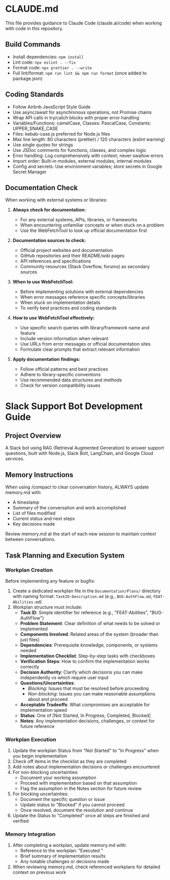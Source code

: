 # CLAUDE.md

This file provides guidance to Claude Code (claude.ai/code) when working with code in this repository.

## Build Commands
- Install dependencies: `npm install`
- Lint code: `npx eslint . --fix`
- Format code: `npx prettier . --write`
- Full lint/format: `npm run lint && npm run format` (once added to package.json)

## Coding Standards
- Follow Airbnb JavaScript Style Guide
- Use async/await for asynchronous operations, not Promise chains
- Wrap API calls in try/catch blocks with proper error handling
- Variables/Functions: camelCase, Classes: PascalCase, Constants: UPPER_SNAKE_CASE
- Files: kebab-case.js preferred for Node.js files
- Max line length: 80 characters (prettier) / 120 characters (eslint warning)
- Use single quotes for strings
- Use JSDoc comments for functions, classes, and complex logic
- Error handling: Log comprehensively with context; never swallow errors
- Import order: Built-in modules, external modules, internal modules
- Config and secrets: Use environment variables; store secrets in Google Secret Manager

## Documentation Check

When working with external systems or libraries:

1. **Always check for documentation:**
   - For any external systems, APIs, libraries, or frameworks
   - When encountering unfamiliar concepts or when stuck on a problem
   - Use the WebFetchTool to look up official documentation first

2. **Documentation sources to check:**
   - Official project websites and documentation
   - GitHub repositories and their README/wiki pages
   - API references and specifications
   - Community resources (Stack Overflow, forums) as secondary sources

3. **When to use WebFetchTool:**
   - Before implementing solutions with external dependencies
   - When error messages reference specific concepts/libraries
   - When stuck on implementation details
   - To verify best practices and coding standards

4. **How to use WebFetchTool effectively:**
   - Use specific search queries with library/framework name and feature
   - Include version information when relevant
   - Use URLs from error messages or official documentation sites
   - Formulate clear prompts that extract relevant information

5. **Apply documentation findings:**
   - Follow official patterns and best practices
   - Adhere to library-specific conventions
   - Use recommended data structures and methods
   - Check for version compatibility issues

# Slack Support Bot Development Guide

## Project Overview

A Slack bot using RAG (Retrieval Augmented Generation) to answer support questions, built with Node.js, Slack Bolt, LangChain, and Google Cloud services.
 
## Memory Instructions
When using /compact to clear conversation history, ALWAYS update memory.md with:
- A timestamp
- Summary of the conversation and work accomplished
- List of files modified
- Current status and next steps
- Key decisions made
 
Review memory.md at the start of each new session to maintain context between conversations.
 
## Task Planning and Execution System
 
### Workplan Creation
Before implementing any feature or bugfix:
1. Create a dedicated workplan file in the `Documentation/Plans/` directory with naming format: `TaskID-Description.md` (e.g., `BUG-AuthFlow.md`, `FEAT-Abilities.md`)
2. Workplan structure must include:
   - **Task ID**: Simple identifier for reference (e.g., "FEAT-Abilities", "BUG-AuthFlow")
   - **Problem Statement**: Clear definition of what needs to be solved or implemented
   - **Components Involved**: Related areas of the system (broader than just files)
   - **Dependencies**: Prerequisite knowledge, components, or systems needed
   - **Implementation Checklist**: Step-by-step tasks with checkboxes
   - **Verification Steps**: How to confirm the implementation works correctly
   - **Decision Authority**: Clarify which decisions you can make independently vs which require user input
   - **Questions/Uncertainties**:
      - *Blocking*: Issues that must be resolved before proceeding
      - *Non-blocking*: Issues you can make reasonable assumptions about and proceed
   - **Acceptable Tradeoffs**: What compromises are acceptable for implementation speed
   - **Status**: One of [Not Started, In Progress, Completed, Blocked]
   - **Notes**: Any implementation decisions, challenges, or context for future reference
 
### Workplan Execution
1. Update the workplan Status from "Not Started" to "In Progress" when you begin implementation
2. Check off items in the checklist as they are completed
3. Add notes about implementation decisions or challenges encountered
4. For non-blocking uncertainties:
   - Document your working assumption
   - Proceed with implementation based on that assumption
   - Flag the assumption in the Notes section for future review
5. For blocking uncertainties:
   - Document the specific question or issue
   - Update status to "Blocked" if you cannot proceed
   - Once resolved, document the resolution and continue
6. Update the Status to "Completed" once all steps are finished and verified
 
### Memory Integration
1. After completing a workplan, update memory.md with:
   - Reference to the workplan: "Executed <Workplan Task ID>"
   - Brief summary of implementation results
   - Any notable challenges or decisions made
2. When reviewing memory.md, check referenced workplans for detailed context on previous work